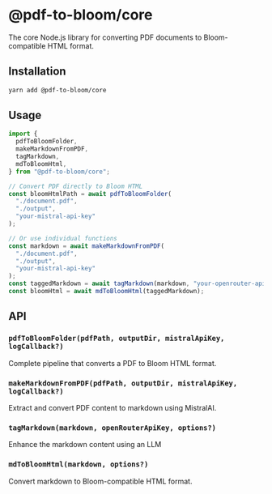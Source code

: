# @pdf-to-bloom/core

The core Node.js library for converting PDF documents to Bloom-compatible HTML format.

## Installation

```bash
yarn add @pdf-to-bloom/core
```

## Usage

```typescript
import {
  pdfToBloomFolder,
  makeMarkdownFromPDF,
  tagMarkdown,
  mdToBloomHtml,
} from "@pdf-to-bloom/core";

// Convert PDF directly to Bloom HTML
const bloomHtmlPath = await pdfToBloomFolder(
  "./document.pdf",
  "./output",
  "your-mistral-api-key"
);

// Or use individual functions
const markdown = await makeMarkdownFromPDF(
  "./document.pdf",
  "./output",
  "your-mistral-api-key"
);
const taggedMarkdown = await tagMarkdown(markdown, "your-openrouter-api-key");
const bloomHtml = await mdToBloomHtml(taggedMarkdown);
```

## API

### `pdfToBloomFolder(pdfPath, outputDir, mistralApiKey, logCallback?)`

Complete pipeline that converts a PDF to Bloom HTML format.

### `makeMarkdownFromPDF(pdfPath, outputDir, mistralApiKey, logCallback?)`

Extract and convert PDF content to markdown using MistralAI.

### `tagMarkdown(markdown, openRouterApiKey, options?)`

Enhance the markdown content using an LLM

### `mdToBloomHtml(markdown, options?)`

Convert markdown to Bloom-compatible HTML format.
